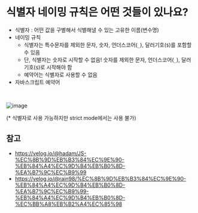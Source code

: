 # 식별자 네이밍 규칙은 어떤 것들이 있나요?

- 식별자 : 어떤 값을 구별해서 식별해낼 수 있는 고유한 이름(변수명)
- 네이밍 규칙
    - 식별자는 특수문자를 제외한 문자, 숫자, 언더스코어(```_```), 달러기호(```$```)를 포함할 수 있음
    - 단, 식별자는 숫자로 시작할 수 없음! 숫자를 제외한 문자, 언더스코어(```_```), 달러기호(```$```)로 시작해야 함
    - 예약어는 식별자로 사용할 수 없음
- 자바스크립트 예약어 
<br>

![image](https://user-images.githubusercontent.com/97326130/171162315-a81c4031-52fc-4ad1-8779-2317aeb2407c.png)

(* 식별자로 사용 가능하지만 strict mode에서는 사용 불가)

## 참고
- https://velog.io/@hadam/JS-%EC%8B%9D%EB%B3%84%EC%9E%90-%EB%84%A4%EC%9D%B4%EB%B0%8D-%EA%B7%9C%EC%B9%99
- https://velog.io/@rain98/%EC%8B%9D%EB%B3%84%EC%9E%90-%EB%84%A4%EC%9D%B4%EB%B0%8D-%EA%B7%9C%EC%B9%99-%EB%84%A4%EC%9D%B4%EB%B0%8D-%EC%BB%A8%EB%B2%A4%EC%85%98
